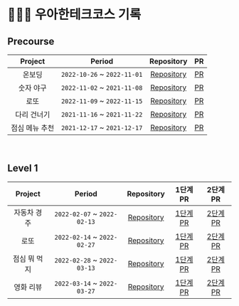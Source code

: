 # 🏃🏻‍♂️ 우아한테크코스 기록

## Precourse

| Project | Period | Repository | PR |
|:---:|:---:|:---:|:---:|
|온보딩|`2022-10-26` ~ `2022-11-01`|[Repository](https://github.com/yeopto/javascript-onboarding/tree/yeopto)|[PR](https://github.com/woowacourse-precourse/javascript-onboarding/pull/118)|
|숫자 야구|`2022-11-02` ~ `2021-11-08`|[Repository](https://github.com/yeopto/javascript-baseball/tree/yeopto)|[PR](https://github.com/woowacourse-precourse/javascript-baseball/pull/88)|
|로또|`2022-11-09` ~ `2022-11-15`|[Repository](https://github.com/yeopto/javascript-lotto-precourse/tree/yeopto)|[PR](https://github.com/woowacourse-precourse/javascript-lotto/pull/206)|
|다리 건너기|`2021-11-16` ~ `2021-11-22`|[Repository](https://github.com/yeopto/javascript-bridge/tree/yeopto)|[PR](https://github.com/woowacourse-precourse/javascript-bridge/pull/10)|
|점심 메뉴 추천|`2021-12-17` ~ `2021-12-17`|[Repository](https://github.com/yeopto/javascript-menu/tree/after_test)|[PR](https://github.com/woowacourse-precourse/javascript-menu/pull/103)|

<br/>

## Level 1

| Project | Period | Repository | 1단계 PR | 2단계 PR |
|:-----:|:-----:|:-----:|:-----:|:-----:|
|자동차 경주 <br>|`2022-02-07` ~ `2022-02-13`|[Repository](https://github.com/woowacourse/javascript-racingcar/tree/yeopto)|[1단계 PR](https://github.com/woowacourse/javascript-racingcar/pull/167)|[2단계 PR](https://github.com/woowacourse/javascript-racingcar/pull/207)|
|로또 <br>|`2022-02-14` ~ `2022-02-27`|[Repository](https://github.com/woowacourse/javascript-lotto/tree/yeopto)|[1단계 PR](https://github.com/woowacourse/javascript-lotto/pull/203)|[2단계 PR](https://github.com/woowacourse/javascript-lotto/pull/221)|
|점심 뭐 먹지 <br>|`2022-02-28` ~ `2022-03-13`|[Repository](https://github.com/woowacourse/javascript-lunch/tree/yeopto)|[1단계 PR](https://github.com/woowacourse/javascript-lunch/pull/17)|[2단계 PR](https://github.com/woowacourse/javascript-lunch/pull/71)|
|영화 리뷰 <br>|`2022-03-14` ~ `2022-03-27`|[Repository](https://github.com/woowacourse/javascript-movie-review/tree/yeopto)|[1단계 PR](https://github.com/woowacourse/javascript-movie-review/pull/45)|[2단계 PR](https://github.com/woowacourse/javascript-movie-review/pull/65)|
